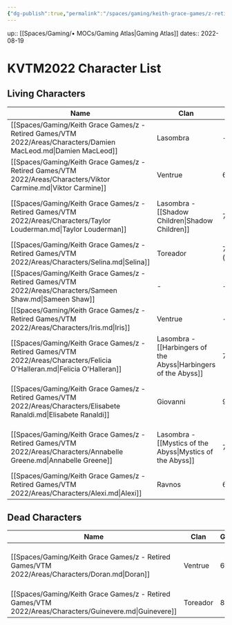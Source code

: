 ```yaml
---
{"dg-publish":true,"permalink":"/spaces/gaming/keith-grace-games/z-retired-games/vtm-2022/mo-cs/kvtm-2022-character-list-moc/","dgHomeLink":true,"dgPassFrontmatter":true}
---
```


up:: [[Spaces/Gaming/• MOCs/Gaming Atlas|Gaming Atlas]]
dates:: 2022-08-19

# KVTM2022 Character List

## Living Characters

| Name                                                                                                                      | Clan                                                             | Gen       | Sire                                                                                                                               | Type    | Player |
| ------------------------------------------------------------------------------------------------------------------------- | ---------------------------------------------------------------- | --------- | ---------------------------------------------------------------------------------------------------------------------------------- | ------- | ------ |
| [[Spaces/Gaming/Keith Grace Games/z - Retired Games/VTM 2022/Areas/Characters/Damien MacLeod.md\|Damien MacLeod]]         | Lasombra                                                         | \-        | \-                                                                                                                                 | Mage    | Joshua |
| [[Spaces/Gaming/Keith Grace Games/z - Retired Games/VTM 2022/Areas/Characters/Viktor Carmine.md\|Viktor Carmine]]         | Ventrue                                                          | 6th       | \-                                                                                                                                 | Vampire | Mathew |
| [[Spaces/Gaming/Keith Grace Games/z - Retired Games/VTM 2022/Areas/Characters/Taylor Louderman.md\|Taylor Louderman]]     | Lasombra - [[Shadow Children\\|Shadow Children]]                 | 7th       | [[Spaces/Gaming/Keith Grace Games/z - Retired Games/VTM 2022/Areas/Characters/Damien MacLeod.md\|Damien MacLeod]]                  | Vampire | NPC    |
| [[Spaces/Gaming/Keith Grace Games/z - Retired Games/VTM 2022/Areas/Characters/Selina.md\|Selina]]                         | Toreador                                                         | 7th (6th) | [[Violetta\|Violetta]]                                                                                                             | Vampire | NPC    |
| [[Spaces/Gaming/Keith Grace Games/z - Retired Games/VTM 2022/Areas/Characters/Sameen Shaw.md\|Sameen Shaw]]               | \-                                                               | \-        | \-                                                                                                                                 | Ghoul   | NPC    |
| [[Spaces/Gaming/Keith Grace Games/z - Retired Games/VTM 2022/Areas/Characters/Iris.md\|Iris]]                             | Ventrue                                                          | \-        | \-                                                                                                                                 | Ghoul   | NPC    |
| [[Spaces/Gaming/Keith Grace Games/z - Retired Games/VTM 2022/Areas/Characters/Felicia O'Halleran.md\|Felicia O'Halleran]] | Lasombra - [[Harbingers of the Abyss\\|Harbingers of the Abyss]] | 7th       | [[Spaces/Gaming/Keith Grace Games/z - Retired Games/VTM 2022/Areas/Characters/Damien MacLeod.md\|Damien MacLeod]]                  | Vampire | NPC    |
| [[Spaces/Gaming/Keith Grace Games/z - Retired Games/VTM 2022/Areas/Characters/Elisabete Ranaldi.md\|Elisabete Ranaldi]]   | Giovanni                                                         | 9th(6th)  | [[Spaces/Gaming/Keith Grace Games/z - Retired Games/Las Vegas Mixed cWoD 2022/Areas/Characters/Marco Giovanni.md\|Marco Giovanni]] | Vampire | NPC    |
| [[Spaces/Gaming/Keith Grace Games/z - Retired Games/VTM 2022/Areas/Characters/Annabelle Greene.md\|Annabelle Greene]]     | Lasombra - [[Mystics of the Abyss\\|Mystics of the Abyss]]       | 7th       | [[Spaces/Gaming/Keith Grace Games/z - Retired Games/VTM 2022/Areas/Characters/Damien MacLeod.md\|Damien MacLeod]]                  | Vampire | NPC    |
| [[Spaces/Gaming/Keith Grace Games/z - Retired Games/VTM 2022/Areas/Characters/Alexi.md\|Alexi]]                           | Ravnos                                                           | 6th       | \-                                                                                                                                 | Vampire | NPC    |



## Dead Characters
| Name                                                                                                    | Clan     | Gen | Sire                                                                                              | KilledBy                                                                                                          | Type    |
| ------------------------------------------------------------------------------------------------------- | -------- | --- | ------------------------------------------------------------------------------------------------- | ----------------------------------------------------------------------------------------------------------------- | ------- |
| [[Spaces/Gaming/Keith Grace Games/z - Retired Games/VTM 2022/Areas/Characters/Doran.md\|Doran]]         | Ventrue  | 6th | [Gaius Marcellus \| White Wolf Wiki \| Fandom](https://whitewolf.fandom.com/wiki/Gaius_Marcellus) | [[Spaces/Gaming/Keith Grace Games/z - Retired Games/VTM 2022/Areas/Characters/Damien MacLeod.md\|Damien MacLeod]] | Vampire |
| [[Spaces/Gaming/Keith Grace Games/z - Retired Games/VTM 2022/Areas/Characters/Guinevere.md\|Guinevere]] | Toreador | 8th | \-                                                                                                | [[Spaces/Gaming/Keith Grace Games/z - Retired Games/VTM 2022/Areas/Characters/Doran.md\|Doran]]                   | Vampire |
